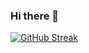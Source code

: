 ### Hi there 👋

<!--
**aifeelit/aifeelit** is a ✨ _special_ ✨ repository because its `README.md` (this file) appears on your GitHub profile.

Here are some ideas to get you started:

- 🔭 I’m currently working on ...
- 🌱 I’m currently learning ...
- 👯 I’m looking to collaborate on ...
- 🤔 I’m looking for help with ...
- 💬 Ask me about ...
- 📫 How to reach me: ...
- 😄 Pronouns: ...
- ⚡ Fun fact: ...
-->
[![GitHub Streak](http://github-readme-streak-stats.herokuapp.com?user=aifeelit&date_format=M%20j%5B%2C%20Y%5D&ring=AF1DF3&background=6622F812)](https://git.io/streak-stats)
